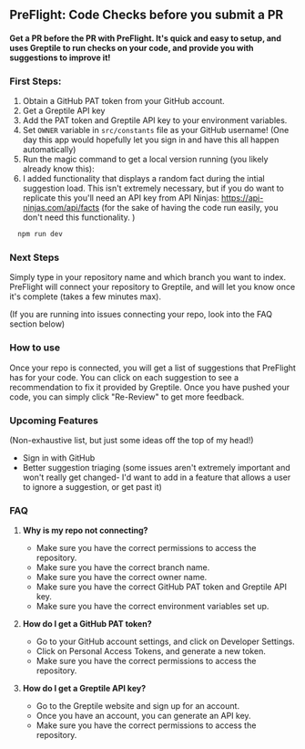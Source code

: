 ## PreFlight: Code Checks before you submit a PR

#### Get a PR before the PR with PreFlight. It's quick and easy to setup, and uses Greptile to run checks on your code, and provide you with suggestions to improve it! 

### First Steps: 
1. Obtain a GitHub PAT token from your GitHub account.
2. Get a Greptile API key
3. Add the PAT token and Greptile API key to your environment variables.
4. Set `OWNER` variable in `src/constants` file as your GitHub username! (One day this app would hopefully let you sign in and have this all happen automatically)
5. Run the magic command to get a local version running (you likely already know this): 
6. I added functionality that displays a random fact during the intial suggestion load. This isn't extremely necessary, but if you do want to replicate this you'll need an API key from API Ninjas: https://api-ninjas.com/api/facts (for the sake of having the code run easily, you don't need this functionality. )
```bash
  npm run dev
```


### Next Steps
Simply type in your repository name and which branch you want to index. PreFlight will connect your repository to Greptile, and will let you know once it's complete (takes a few minutes max). 

(If you are running into issues connecting your repo, look into the FAQ section below)

### How to use
Once your repo is connected, you will get a list of suggestions that PreFlight has for your code. You can click on each suggestion to see a recommendation to fix it provided by Greptile. Once you have pushed your code, you can simply click "Re-Review" to get more feedback. 

### Upcoming Features
(Non-exhaustive list, but just some ideas off the top of my head!)
- Sign in with GitHub
- Better suggestion triaging (some issues aren't extremely important and won't really get changed- I'd want to add in a feature that allows a user to ignore a suggestion, or get past it)



### FAQ
1. **Why is my repo not connecting?**
   - Make sure you have the correct permissions to access the repository. 
   - Make sure you have the correct branch name. 
   - Make sure you have the correct owner name. 
   - Make sure you have the correct GitHub PAT token and Greptile API key. 
   - Make sure you have the correct environment variables set up.


2. **How do I get a GitHub PAT token?** 
    - Go to your GitHub account settings, and click on Developer Settings. 
    - Click on Personal Access Tokens, and generate a new token. 
    - Make sure you have the correct permissions to access the repository.


3. **How do I get a Greptile API key?**
    - Go to the Greptile website and sign up for an account. 
    - Once you have an account, you can generate an API key. 
    - Make sure you have the correct permissions to access the repository.